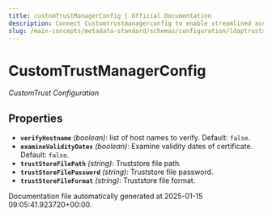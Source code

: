 ```yaml
---
title: customTrustManagerConfig | Official Documentation
description: Connect Customtrustmanagerconfig to enable streamlined access, monitoring, or search of enterprise data using secure and scalable integrations.
slug: /main-concepts/metadata-standard/schemas/configuration/ldaptruststoreconfig/customtrustmanagerconfig
---
```


# CustomTrustManagerConfig

*CustomTrust Configuration*

## Properties

- **`verifyHostname`** *(boolean)*: list of host names to verify. Default: `false`.
- **`examineValidityDates`** *(boolean)*: Examine validity dates of certificate. Default: `false`.
- **`trustStoreFilePath`** *(string)*: Truststore file path.
- **`trustStoreFilePassword`** *(string)*: Truststore file password.
- **`trustStoreFileFormat`** *(string)*: Truststore file format.


Documentation file automatically generated at 2025-01-15 09:05:41.923720+00:00.
